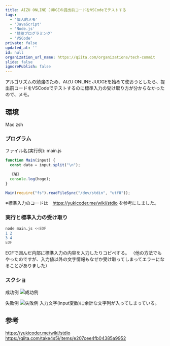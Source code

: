 ```yaml
---
title: AIZU ONLINE JUDGEの提出前コードをVSCodeでテストする
tags:
  - '個人的メモ'
  - 'JavaScript'
  - 'Node.js'
  - '競技プログラミング'
  - 'VSCode'
private: false
updated_at: ''
id: null
organization_url_name: https://qiita.com/organizations/tech-commit
slide: false
ignorePublish: false
---
```


アルゴリズムの勉強のため、AIZU ONLINE JUDGEを始めて使おうとしたら、提出前コードをVSCodeでテストするのに標準入力の受け取り方が分からなかったので、メモ。

## 環境
Mac
zsh

### プログラム
ファイル名(実行例): main.js
```javascript
function Main(input) {
  const data = input.split("\n");

  《略》
  console.log(hoge);
}

Main(require("fs").readFileSync("/dev/stdin", "utf8"));
```

※標準入力のコードは　https://yukicoder.me/wiki/stdio を参考にしました。


### 実行と標準入力の受け取り
```zsh
node main.js <<EOF
1 2
3 4
EOF
```
EOFで囲んだ内部に標準入力の内容を入力したりコピペする。
（他の方法でもやったのですが、入力値以外の文字情報もなぜか受け取ってしまってエラーになることがありました）

### スクショ
成功例
![成功例](https://qiita-image-store.s3.ap-northeast-1.amazonaws.com/0/435274/d977f274-00e4-0c74-5ad5-53c73131f58b.png)

失敗例
![失敗例](https://qiita-image-store.s3.ap-northeast-1.amazonaws.com/0/435274/5aaa6f34-e8e0-8c0c-41a4-9bc8da571b55.png)
入力文字(input変数)に余計な文字列が入ってしまっている。

## 参考
https://yukicoder.me/wiki/stdio
https://qiita.com/take4s5i/items/e207cee4fb04385a9952

